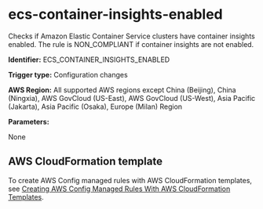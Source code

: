 # ecs\-container\-insights\-enabled<a name="ecs-container-insights-enabled"></a>

Checks if Amazon Elastic Container Service clusters have container insights enabled\. The rule is NON\_COMPLIANT if container insights are not enabled\. 

**Identifier:** ECS\_CONTAINER\_INSIGHTS\_ENABLED

**Trigger type:** Configuration changes

**AWS Region:** All supported AWS regions except China \(Beijing\), China \(Ningxia\), AWS GovCloud \(US\-East\), AWS GovCloud \(US\-West\), Asia Pacific \(Jakarta\), Asia Pacific \(Osaka\), Europe \(Milan\) Region

**Parameters:**

None  

## AWS CloudFormation template<a name="w85aac12c32c17b9d233c15"></a>

To create AWS Config managed rules with AWS CloudFormation templates, see [Creating AWS Config Managed Rules With AWS CloudFormation Templates](aws-config-managed-rules-cloudformation-templates.md)\.